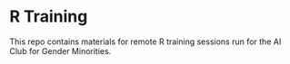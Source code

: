 # R Training
This repo contains materials for remote R training sessions run for the AI Club for Gender Minorities. 
